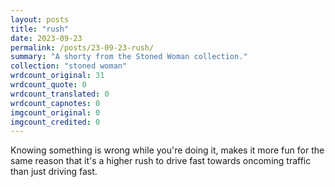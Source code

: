 ```yaml
---
layout: posts
title: "rush"
date: 2023-09-23
permalink: /posts/23-09-23-rush/
summary: "A shorty from the Stoned Woman collection."
collection: "stoned woman"
wrdcount_original: 31
wrdcount_quote: 0
wrdcount_translated: 0
wrdcount_capnotes: 0
imgcount_original: 0
imgcount_credited: 0
---
```

Knowing something is wrong while you're doing it, makes it more fun for the same reason that it's a higher rush to drive fast towards oncoming traffic than just driving fast.
